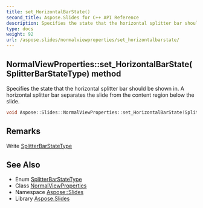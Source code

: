 ```yaml
---
title: set_HorizontalBarState()
second_title: Aspose.Slides for C++ API Reference
description: Specifies the state that the horizontal splitter bar should be shown in. A horizontal splitter bar separates the slide from the content region below the slide.
type: docs
weight: 92
url: /aspose.slides/normalviewproperties/set_horizontalbarstate/
---
```

## NormalViewProperties::set_HorizontalBarState(SplitterBarStateType) method


Specifies the state that the horizontal splitter bar should be shown in. A horizontal splitter bar separates the slide from the content region below the slide.

```cpp
void Aspose::Slides::NormalViewProperties::set_HorizontalBarState(SplitterBarStateType value) override
```

## Remarks


Write [SplitterBarStateType](../../splitterbarstatetype/)
## See Also

* Enum [SplitterBarStateType](../../splitterbarstatetype/)
* Class [NormalViewProperties](../)
* Namespace [Aspose::Slides](../../)
* Library [Aspose.Slides](../../../)